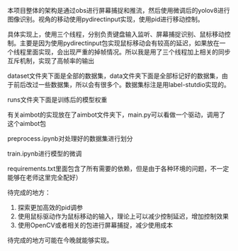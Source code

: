 本项目整体的架构是通过obs进行屏幕捕捉和推流，然后使用微调后的yolov8进行图像识别。视角的移动使用pydirectinput实现，使用pid进行移动控制。

具体实现上，使用三个线程，分别负责键盘输入监听、屏幕捕捉识别、鼠标移动控制。主要是因为使用pydirectinput包实现鼠标移动会有较高的延迟，如果放在一个线程里面实现，会出现严重的掉帧情况。所以我是用了三个线程加上相关的同步互斥机制，实现了高帧率的输出

dataset文件夹下面是全部的数据集，data文件夹下面是全部标记好的数据集，由于前后改过一些数据集，所以会有很多个。数据集标注是用label-stutdio实现的。

runs文件夹下面是训练后的模型权重

有关aimbot的实现放在了aimbot文件夹下，main.py可以看做一个驱动，调用了这个aimbot包

preprocess.ipynb对处理好的数据集进行划分

train.ipynb进行模型的微调

requirements.txt里面包含了所有需要的依赖，但是由于各种环境的问题，不一定能够在老师这里完全配好）

待完成的地方：

1. 探索更加高效的pid调参
2. 使用鼠标驱动作为鼠标移动的输入，理论上可以减少控制延迟，增加控制效果
3. 使用OpenCV或者相关的包进行屏幕捕捉，减少使用成本

待完成的地方可能在今晚就能够实现。
